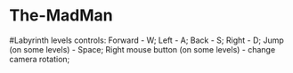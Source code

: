 # The-MadMan 
#Labyrinth levels controls:
Forward - W;
Left - A;
Back - S;
Right - D;
Jump (on some levels) - Space;
Right mouse button (on some levels) - change camera rotation;

